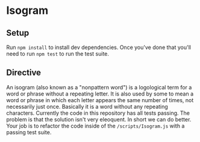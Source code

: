 # Isogram 

## Setup 

Run `npm install` to install dev dependencies. 
Once you've done that you'll need to run `npm test` to run the test suite. 

## Directive 

An isogram (also known as a "nonpattern word") is a logological term for a word or phrase without a repeating letter. It is also used by some to mean a word or phrase in which each letter appears the same number of times, not necessarily just once.
Basically it is a word without any repeating characters. Currently the code in
this repository has all tests passing. The problem is that the solution isn't 
very eleoquent. In short we can do better. Your job is to refactor the code 
inside of the `/scripts/Isogram.js` with a passing test suite.   
